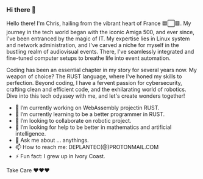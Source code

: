 ### Hi there 👋
Hello there! I'm Chris, hailing from the vibrant heart of France 🟦⬜🟥. My journey in the tech world began with the iconic Amiga 500, and ever since, I've been entranced by the magic of IT. My expertise lies in Linux system and network administration, and I've carved a niche for myself in the bustling realm of audiovisual events. There, I've seamlessly integrated and fine-tuned computer setups to breathe life into event automation.

Coding has been an essential chapter in my story for several years now. My weapon of choice? The RUST language, where I've honed my skills to perfection. Beyond coding, I have a fervent passion for cybersecurity, crafting clean and efficient code, and the exhilarating world of robotics. Dive into this tech odyssey with me, and let's create wonders together!
<!--
**DEPLANTEC/DEPLANTEC** is a ✨ _special_ ✨ repository because its `README.md` (this file) appears on your GitHub profile.

Here are some ideas to get you started:
-->
- 🔭 I’m currently working on WebAssembly projectin RUST.
- 🌱 I’m currently learning to be a better programmer in RUST.
- 👯 I’m looking to collaborate on robotic project.
- 🤔 I’m looking for help to be better in mathematics and artificial intelligence.
- 💬 Ask me about ... anythings.
- 📫 How to reach me: DEPLANTEC(@)PROTONMAIL.COM
- ⚡ Fun fact: I grew up in Ivory Coast.

Take Care ❤❤❤


<svg viewBox="0 0 12 12">
<path fill="#131313" d="M89.234 5.856H81.85l7.679 8.333v3.967H73.713v-4.645h7.678l-7.678-8.333V1.207h15.521v4.649zm-18.657 0h-7.384l7.679 8.333v3.967H55.055v-4.645h7.679l-7.679-8.333V1.207h15.522v4.649zm-18.474.19h-7.968v7.271h7.968v4.839H38.471V1.207h13.632v4.839z"></path><path fill="#1572B6" d="M27.613 116.706l-8.097-90.813h88.967l-8.104 90.798-36.434 10.102-36.332-10.087z"></path><path fill="#33A9DC" d="M64.001 119.072l29.439-8.162 6.926-77.591H64.001v85.753z"></path><path fill="#fff" d="M64 66.22h14.738l1.019-11.405H64V43.677h27.929l-.267 2.988-2.737 30.692H64V66.22z"></path><path fill="#EBEBEB" d="M64.067 95.146l-.049.014-12.404-3.35-.794-8.883H39.641l1.561 17.488 22.814 6.333.052-.015V95.146z"></path><path fill="#fff" d="M77.792 76.886L76.45 91.802l-12.422 3.353v11.588l22.833-6.328.168-1.882 1.938-21.647H77.792z"></path><path fill="#EBEBEB" d="M64.039 43.677v11.137H37.136l-.224-2.503-.507-5.646-.267-2.988h27.901zM64 66.221v11.138H51.753l-.223-2.503-.508-5.647-.267-2.988H64z"></path>
            </svg>
          
          
          

